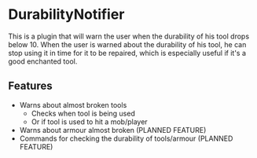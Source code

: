 DurabilityNotifier
==================

This is a plugin that will warn the user when the durability of his tool drops below 10.
When the user is warned about the durability of his tool, he can stop using it in time for it to be repaired, which is especially useful if it's a good enchanted tool.

Features
--------
* Warns about almost broken tools
  * Checks when tool is being used
  * Or if tool is used to hit a mob/player
* Warns about armour almost broken (PLANNED FEATURE)
* Commands for checking the durability of tools/armour (PLANNED FEATURE)
